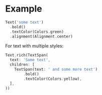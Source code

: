 # Example
```dart
Text('some text')
  .bold()
  .textColor(Colors.green)
  .alignment(Alignment.center)
```

For text with multiple styles:
```dart
Text.rich(TextSpan(
  text: 'Some text',
  children: [
    TextSpan(text: ' and some more text')
        .bold()
        .textColor(Colors.yellow),
  ],
))
```